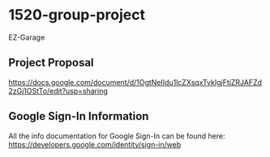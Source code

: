 # 1520-group-project
EZ-Garage

## Project Proposal
https://docs.google.com/document/d/1OgtNeIIdu1lcZXsqxTvkIgjFtjZRJAFZd2zGj1OStTo/edit?usp=sharing

## Google Sign-In Information
All the info documentation for Google Sign-In can be found here: https://developers.google.com/identity/sign-in/web
